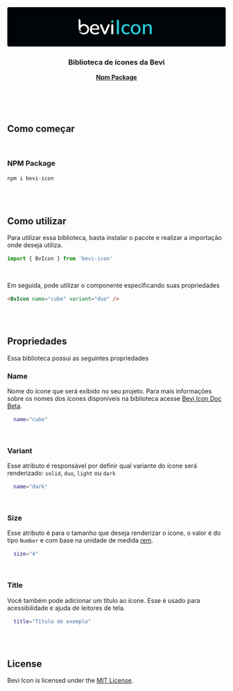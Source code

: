 <img src='./public/doc/cover.png' title='BeviIcon' alt='Cover BeviIcon' />
<div align="center">
  <h3>Biblioteca de ícones da Bevi</h3>
  	<span>
		<a href="https://www.npmjs.com/package/bevi-icon"><strong>Npm Package</strong></a>
	</span>
</div>

<br />
<br />
<br />
<br />

## Como começar

<br />

### NPM Package

```bash
npm i bevi-icon
```

<br/>
<br/>

## Como utilizar

Para utilizar essa biblioteca, basta instalar o pacote e
realizar a importação onde deseja utiliza.

```javascript
import { BvIcon } from 'bevi-icon'
```

<br />

Em seguida, pode utilizar o componente especificando suas
propriedades

```html
<BvIcon name="cube" variant="duo" />
```

<br />
<br />

## Propriedades

Essa biblioteca possui as seguintes propriedades

### Name

Nome do ícone que será exibido no seu projeto. Para mais
informações sobre os nomes dos ícones disponíveis na
biblioteca acesse
[Bevi Icon Doc Beta](https://beviicon-doc.netlify.app/icons).

```bash
  name="cube"
```

<br />

### Variant

Esse atributo é responsável por definir qual variante do
ícone será renderizado: `solid`, `duo`, `light` ou `dark`

```bash
  name="dark"
```

<br />

### Size

Esse atributo é para o tamanho que deseja renderizar o
ícone, o valor é do tipo `Number` e com base na unidade de
medida
[rem](https://developer.mozilla.org/en-US/docs/Learn/CSS/Building_blocks/Values_and_units#relative_length_units).

```bash
  size="4"
```

<br />

### Title

Você também pode adicionar um título ao ícone. Esse é usado
para acessibilidade e ajuda de leitores de tela.

```bash
  title="Título de exemplo"
```

<br />
<br />

## License

Bevi Icon is licensed under the
[MIT License](https://github.com/BeviProjects/bevi-icon/blob/main/LICENSE).

<br/>
<br/>
<br/>
